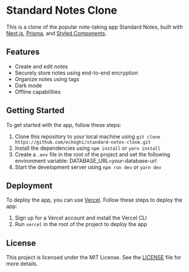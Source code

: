 # Standard Notes Clone

This is a clone of the popular note-taking app Standard Notes, built with [Next.js](https://nextjs.org/), [Prisma](https://www.prisma.io/), and [Styled Components](https://styled-components.com/).

## Features

-   Create and edit notes
-   Securely store notes using end-to-end encryption
-   Organize notes using tags
-   Dark mode
-   Offline capabilities

## Getting Started

To get started with the app, follow these steps:

1. Clone this repository to your local machine using `git clone https://github.com/echoghi/standard-notes-clone.git`
2. Install the dependencies using `npm install` or `yarn install`
3. Create a `.env` file in the root of the project and set the following environment variable: DATABASE_URL=your-database-url
4. Start the development server using `npm run dev` or `yarn dev`

## Deployment

To deploy the app, you can use [Vercel](https://vercel.com/). Follow these steps to deploy the app:

1. Sign up for a Vercel account and install the Vercel CLI
2. Run `vercel` in the root of the project to deploy the app

## License

This project is licensed under the MIT License. See the [LICENSE](LICENSE) file for more details.
